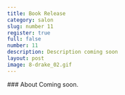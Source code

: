 ```yaml
---
title: Book Release
category: salon
slug: number 11
register: true
full: false
number: 11
description: Description coming soon
layout: post
image: 8-drake_02.gif
---
```

<section class="intro-material" markdown="1">
<div class="intro-text" markdown="1">
### About
Coming soon.
</div>
<!-- <div class="intro-button">
<a href="#"><button>Notes&ensp;<i class="fas fa-long-arrow-alt-down"></i></button></a>
</div> -->
</section>
